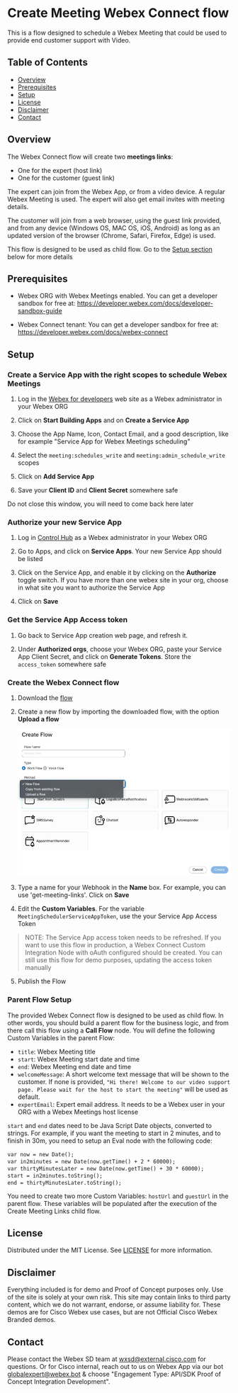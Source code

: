 # Create Meeting Webex Connect flow

This is a flow designed to schedule a Webex Meeting that could be used to provide end customer support with Video. 

## Table of Contents

- [Overview](#overview)
- [Prerequisites](#prerequisites)
- [Setup](#setup)
- [License](#license)
- [Disclaimer](#disclaimer)
- [Contact](#contact)

## Overview
The Webex Connect flow will create two **meetings links**:

- One for the expert (host link)
- One for the customer (guest link)

The expert can join from the Webex App, or from a video device. A regular Webex Meeting is used. The expert will also get email invites with meeting details.

The customer will join from a web browser, using the guest link provided, and from any device (Windows OS, MAC OS, iOS, Android) as long as an updated version of the browser (Chrome, Safari, Firefox, Edge) is used.


This flow is designed to be used as child flow. Go to the [Setup section](#parent-flow-setup) below for more details

## Prerequisites

- Webex ORG with Webex Meetings enabled. You can get a developer sandbox for free at: https://developer.webex.com/docs/developer-sandbox-guide

- Webex Connect tenant: You can get a developer sandbox for free at: https://developer.webex.com/docs/webex-connect


## Setup

### Create a Service App with the right scopes to schedule Webex Meetings

1. Log in the [Webex for developers](https://developer.webex.com/) web site as a Webex administrator in your Webex ORG

2. Click on **Start Building Apps** and on **Create a Service App**

3. Choose the App Name, Icon, Contact Email, and a good description, like for example "Service App for Webex Meetings scheduling"

4. Select the `meeting:schedules_write` and `meeting:admin_schedule_write` scopes

5. Click on **Add Service App**

6. Save your **Client ID** and **Client Secret** somewhere safe


  Do not close this window, you will need to come back here later

### Authorize your new Service App

1. Log in [Control Hub](https://admin.webex.com)  as a Webex administrator in your Webex ORG

2. Go to Apps, and click on **Service Apps**. Your new Service App should be listed

3. Click on the Service App, and enable it by clicking on the **Authorize** toggle switch. If you have more than one webex site in your org, choose in what site you want to authorize the Service App

4. Click on **Save**

### Get the Service App Access token

1. Go back to Service App creation web page, and refresh it.

2. Under **Authorized orgs**, choose your Webex ORG,  paste your Service App Client Secret, and click on **Generate Tokens**. Store the `access_token` somewhere safe

### Create the Webex Connect flow

1. Download the [flow](connect-flow.workflow)

2. Create a new flow by importing the downloaded flow, with the option **Upload a flow**

    ![Upload a Flow](import-flow.jpg)

3.  Type a name for your Webhook in the **Name** box. For example, you can use 'get-meeting-links'. Click on **Save**

4. Edit the **Custom Variables**. For the variable `MeetingSchedulerServiceAppToken`, use the your Service App Access Token

  > NOTE: The Service App access token needs to be refreshed. If you want to use this flow in production, a Webex Connect Custom Integration Node with oAuth configured should be created. You can still use this flow for demo purposes, updating the access token manually

5. Publish the Flow

### Parent Flow Setup

The provided Webex Connect flow is designed to be used as child flow. In other words, you should build a parent flow for the business logic, and from there call this flow using a **Call Flow** node. You will define the following Custom Variables in the parent Flow:

- `title`: Webex Meeting title
- `start`: Webex Meeting start date and time
- `end`: Webex Meeting end date and time
- `welcomeMessage`: A short welcome text message that will be shown to the customer. If none is provided, ```"Hi there! Welcome to our video support page. Please wait for the host to start the meeting"``` will be used as default.
- `expertEmail`: Expert email address. It needs to be a Webex user in your ORG with a Webex Meetings host license

`start` and `end` dates need to be Java Script Date objects, converted to strings. For example, if you want the meeting to start in 2 minutes, and to finish in 30m, you need to setup an Eval node with the following code:

```
var now = new Date();
var in2minutes = new Date(now.getTime() + 2 * 60000);
var thirtyMinutesLater = new Date(now.getTime() + 30 * 60000);
start = in2minutes.toString();
end = thirtyMinutesLater.toString();

````

You need to create two more Custom Variables: ```hostUrl``` and ```guestUrl``` in the parent flow. These variables will be populated after the execution of the Create Meeting Links child flow.

## License

Distributed under the MIT License. See [LICENSE](LICENSE) for more information.

## Disclaimer

Everything included is for demo and Proof of Concept purposes only. Use of the site is solely at your own risk. This site may contain links to third party content, which we do not warrant, endorse, or assume liability for. These demos are for Cisco Webex use cases, but are not Official Cisco Webex Branded demos.
 

## Contact

Please contact the Webex SD team at [wxsd@external.cisco.com](mailto:wxsd@external.cisco.com?subject=CreateMeetingFlow) for questions. Or for Cisco internal, reach out to us on Webex App via our bot globalexpert@webex.bot & choose "Engagement Type: API/SDK Proof of Concept Integration Development". 


